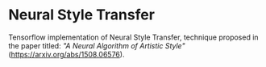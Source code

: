 # Neural Style Transfer

Tensorflow implementation of Neural Style Transfer, technique proposed in the paper titled: _"A Neural Algorithm of Artistic Style"_ (https://arxiv.org/abs/1508.06576).
